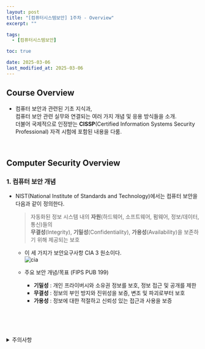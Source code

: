 ```yaml
---
layout: post
title: "[컴퓨터시스템보안] 1주차 - Overview"
excerpt: ""

tags:
  - [컴퓨터시스템보안]

toc: true

date: 2025-03-06
last_modified_at: 2025-03-06
---
```

## Course Overview
- 컴퓨터 보안과 관련된 기초 지식과,  
컴퓨터 보안 관련 실무와 연결되는 여러 가지 개념 및 응용 방식들을 소개.  
더불어 국제적으로 인정받는 **CISSP**(Certified Information Systems Security Professional) 자격 시험에 포함된 내용을 다룸.  

<br>

## Computer Security Overview
### 1. 컴퓨터 보안 개념
- NIST(National Institute of Standards and Technology)에서는 컴퓨터 보안을 다음과 같이 정의한다.  

  > 자동화된 정보 시스템 내의 **자원**(하드웨어, 소프트웨어, 펌웨어, 정보/데이터, 통신)들의  
  **무결성**(Integrity), **기밀성**(Confidentiality), **가용성**(Availability)을 보존하기 위해 제공되는 보호  

  - 이 세 가지가 보안요구사항 CIA 3 원소이다.  
  ![cia](TODO)  

  - 주요 보안 개념/목표 (FIPS PUB 199)  
    - **기밀성** : 개인 프라이버시와 소유권 정보를 보호, 정보 접근 및 공개를 제한  
    - **무결성** : 정보의 부인 방지와 진위성을 보증, 변조 및 파괴로부터 보호  
    - **가용성** : 정보에 대한 적절하고 신뢰성 있는 접근과 사용을 보증  

<br>
<br>
<br>
<br>
<details>
<summary>주의사항</summary>
<div markdown="1">

이 포스팅은 강원대학교 이헌길 교수님의 컴퓨터시스템보안 수업을 들으며 내용을 정리 한 것입니다.  
수업 내용에 대한 저작권은 교수님께 있으니,  
다른 곳으로의 무분별한 내용 복사를 자제해 주세요.

</div>
</details>